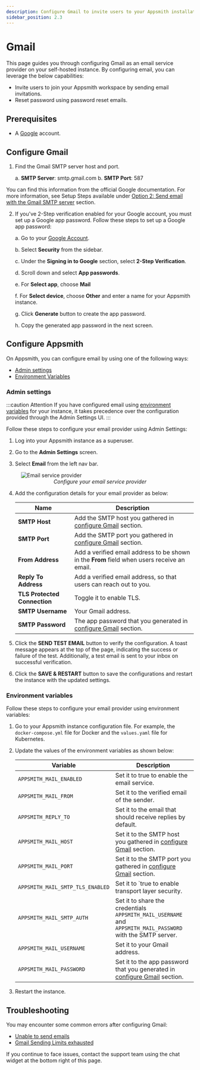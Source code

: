 ```yaml
---
description: Configure Gmail to invite users to your Appsmith installation
sidebar_position: 2.3
---
```


# Gmail
This page guides you through configuring Gmail as an email service provider on your self-hosted instance. By configuring email, you can leverage the below capabilities:

* Invite users to join your Appsmith workspace by sending email invitations.
* Reset password using password reset emails.

## Prerequisites
* A [Google](https://myaccount.google.com) account.

## Configure Gmail

1. Find the Gmail SMTP server host and port. 

    a. **SMTP Server**: smtp.gmail.com
    b. **SMTP Port**: 587 

You can find this information from the official Google documentation. For more information, see Setup Steps available under [Option 2: Send email with the Gmail SMTP server](https://support.google.com/a/answer/176600?hl=en) section. 

2. If you've 2-Step verification enabled for your Google account, you must set up a Google app password. Follow these steps to set up a Google app password:

    a. Go to your [Google Account](https://myaccount.google.com/).

    b. Select **Security** from the sidebar.

    c. Under the **Signing in to Google** section, select **2-Step Verification**.

    d. Scroll down and select **App passwords**.

    e. For **Select app**, choose **Mail**

    f. For **Select device**, choose **Other** and enter a name for your Appsmith instance.

    g. Click **Generate** button to create the app password.

    h. Copy the generated app password in the next screen.

## Configure Appsmith

On Appsmith, you can configure email by using one of the following ways:

* [Admin settings](#admin-settings)
* [Environment Variables](#environment-variables)

### Admin settings

:::caution Attention
If you have configured email using [environment variables](#environment-variables) for your instance, it takes precedence over the configuration provided through the Admin Settings UI.
:::

Follow these steps to configure your email provider using Admin Settings:

1. Log into your Appsmith instance as a superuser.

2. Go to the **Admin Settings** screen.

3. Select **Email** from the left nav bar.

<figure>
<img src="/img/admin-settings-configure-email.png" style={{width: "100%", height: "auto"}} alt="Email service provider" />
<figcaption align="center"><i>Configure your email service provider</i></figcaption>
</figure>

4. Add the configuration details for your email provider as below:   

   | Name	| Description |
   |-----------|--------------|
   | **SMTP Host** |Add the SMTP host you gathered in [configure Gmail](#configure-gmail) section. |
   | **SMTP Port**	| Add the SMTP port you gathered in [configure Gmail](#configure-gmail) section. |
   | **From Address**	| Add a verified email address to be shown in the **From** field when users receive an email. |
   | **Reply To Address**	| Add a verified email address, so that users can reach out to you. |
   |  **TLS Protected Connection**	| Toggle it to enable TLS. |
   | **SMTP Username** |	Your Gmail address. |
   | **SMTP Password**	| The app password that you generated in [configure Gmail](#configure-gmail) section. |

5. Click the **SEND TEST EMAIL** button to verify the configuration. A toast message appears at the top of the page, indicating the success or failure of the test. Additionally, a test email is sent to your inbox on successful verification.

6. Click the **SAVE & RESTART** button to save the configurations and restart the instance with the updated settings.

### Environment variables

Follow these steps to configure your email provider using environment variables:

1. Go to your Appsmith instance configuration file. For example, the `docker-compose.yml` file for Docker and the `values.yaml` file for Kubernetes.

2. Update the values of the environment variables as shown below:

   |Variable	| Description |
   |-----------|--------------|
   | `APPSMITH_MAIL_ENABLED` | Set it to true to enable the email service. |
   | `APPSMITH_MAIL_FROM`	| Set it to the verified email of the sender. |
   | `APPSMITH_REPLY_TO`	| Set it to the email that should receive replies by default. |
   | `APPSMITH_MAIL_HOST`	| Set it to the SMTP host you gathered in [configure Gmail](#configure-gmail) section.  |
   | `APPSMITH_MAIL_PORT`	| Set it to the SMTP port you gathered in [configure Gmail](#configure-gmail) section.|
   | `APPSMITH_MAIL_SMTP_TLS_ENABLED` |	Set it to `true to enable transport layer security. |
   | `APPSMITH_MAIL_SMTP_AUTH`	| Set it to share the credentials `APPSMITH_MAIL_USERNAME` and `APPSMITH_MAIL_PASSWORD` with the SMTP server. |
   | `APPSMITH_MAIL_USERNAME` |	Set it to your Gmail address.
   | `APPSMITH_MAIL_PASSWORD` |	Set it to the app password that you generated in [configure Gmail](#configure-gmail) section. |

3. Restart the instance.

## Troubleshooting

You may encounter some common errors after configuring Gmail:

- [Unable to send emails](/help-and-support/troubleshooting-guide/deployment-errors#unable-to-send-emails)
- [Gmail Sending Limits exhausted](https://support.google.com/a/answer/166852#)

If you continue to face issues, contact the support team using the chat widget at the bottom right of this page.

